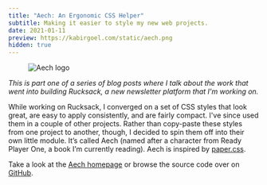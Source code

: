 ```yaml
---
title: "Aech: An Ergonomic CSS Helper"
subtitle: Making it easier to style my new web projects.
date: 2021-01-11
preview: https://kabirgoel.com/static/aech.png
hidden: true
---
```


<figure>
  <img src="/static/aech.png" alt="Aech logo" />
</figure>

_This is part one of a series of blog posts where I talk about the work that went into building Rucksack, a new newsletter platform that I'm working on._

While working on Rucksack, I converged on a set of CSS styles that look great, are easy to apply consistently, and are fairly compact. I've since used them in a couple of other projects. Rather than copy-paste these styles from one project to another, though, I decided to spin them off into their own little module. It’s called Aech (named after a character from Ready Player One, a book I’m currently reading). Aech is inspired by [paper.css](https://github.com/thesephist/paper.css).

Take a look at the [Aech homepage](https://kbrgl.github.io/aech) or browse the source code over on [GitHub](https://github.com/kbrgl/aech).
